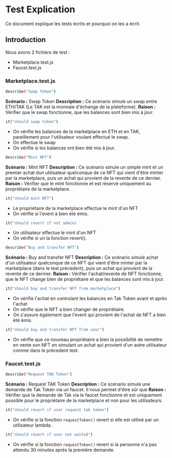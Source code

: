# Test Explication

Ce document explique les tests écrits et pourquoi on les a écrit.

## Introduction

Nous avons 2 fichiers de test :

- Marketplace.test.js
- Faucet.test.js

### Marketplace.test.js

```sh
describe("Swap Token")
```
**Scénario :** Swap Token
**Description :** Ce scénario simule un swap entre ETH/TAK (Le TAK est la monnaie d'échange de la plateforme). 
**Raison :** Vérifier que le swap fonctionne, que les balances sont bien mis à jour.

```sh
it("should swap token")
```

- On vérifie les balances de la marketplace en ETH et en TAK, pareillement pour l'utilisateur voulant effectué le swap.
- On effectue le swap
- On vérifie si les balances ont bien été mis à jour.
```sh
describe("Mint NFT")
```
**Scénario :** Mint NFT
**Description :** Ce scénario simule un simple mint et un premier achat dun utilisateur quelconque de ce NFT qui vient d'être minter par la marketplace, puis un achat qui provient de la revente de ce dernier.
**Raison :** Vérifier que le mint fonctionne et est réservé uniquement au propriétaire de la marketplace.

```sh
it("should mint NFT")
```
- Le propriétaire de la marketplace effectue le mint d'un NFT
- On vérifie si l'event à bien été émis.


```sh
it("should revert if not admin)
```
- Un utilisateur effectue le mint d'un NFT
- On vérifie si un la fonction revert().

```sh
describe("Buy and transfer NFT")
```
**Scénario :** Buy and transfer NFT
**Description :** Ce scénario simule achat d'un utilisateur quelconque de ce NFT qui vient d'être minter par la marketplace (dans le test précedent), puis un achat qui provient de la revente de ce dernier.
**Raison :** Vérifier l'achat/revente de NFT fonctionne, que le NFT change bien de propriétaire et que les balances sont mis à jour.

```sh
it("should buy and transfer NFT from marketplace")
```
- On vérifie l'achat en controlant les balances en Tak Token avant et après l'achat
- On vérifie que le NFT a bien changer de propriétaire. 
- On s'assure également que l'event qui provient de l'achat de NFT a bien été émis.

```sh
it("should buy and transfer NFT from user")
```
- On vérifie que ce nouveau propriétaire a bien la possibilité de remettre en vente son NFT en simulant un achat qui provient d'un autre utilisateur comme dans le précedent test.

### Faucet.test.js

```sh
describe("Request TAK Token")
```
**Scénario :** Request TAK Token
**Description :** Ce scénario simule une demande de Tak Token via un faucet. Il nous permet d'être sûr que 
**Raison :** Vérifier que la demande de Tak via le faucet fonctionne et est uniquement possible pour le propriétaire de la marketplace et non pour les utilisateurs.
```sh
it("should revert if user request tak token")
```
- On vérifie si la fonction `requestToken()` revert si elle est utilisé par un utilisateur lambda.
```sh
it("should revert if user not waited")
```
- On vérifie si la fonction `requestToken()` revert si la personne n'a pas attendu 30 minutes après la première demande.

